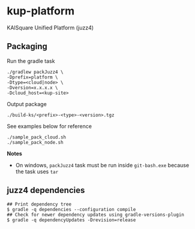 # kup-platform

KAISquare Unified Platform (juzz4)

## Packaging

Run the gradle task
```
./gradlew packJuzz4 \
-Dprefix=platform \
-Dtype=<cloud|node> \
-Dversion=x.x.x.x \
-Dcloud_host=<kup-site>
```
Output package
```
./build-ks/<prefix>-<type>-<version>.tgz
```

See examples below for reference
```
./sample_pack_cloud.sh
./sample_pack_node.sh
```

**Notes**

* On windows, `packJuzz4` task must be run inside `git-bash.exe` because the task uses `tar`


## juzz4 dependencies
```
## Print dependency tree
$ gradle -q dependencies --configuration compile
## Check for newer dependency updates using gradle-versions-plugin
$ gradle -q dependencyUpdates -Drevision=release
```